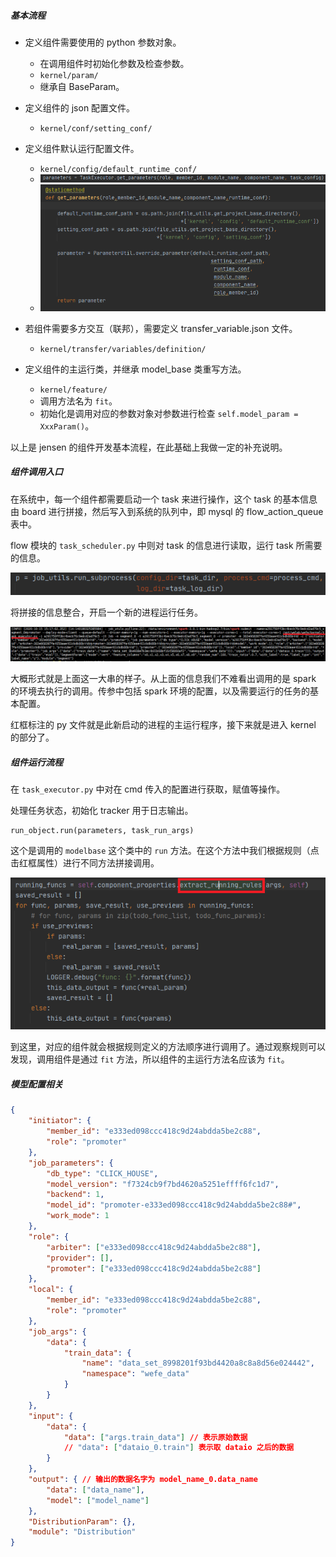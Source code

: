 ##### 基本流程

- 定义组件需要使用的 python 参数对象。
  - 在调用组件时初始化参数及检查参数。
  - `kernel/param/` 
  - 继承自 BaseParam。
- 定义组件的 json 配置文件。
  - `kernel/conf/setting_conf/`
- 定义组件默认运行配置文件。
  - `kernel/config/default_runtime_conf/`
  - ![image-20201015161857504](image/image-20201015161857504.png)
  - ![image-20201015161320068](image/image-20201015161320068.png)

- 若组件需要多方交互（联邦），需要定义 transfer_variable.json 文件。
  - `kernel/transfer/variables/definition/`
- 定义组件的主运行类，并继承 model_base 类重写方法。
  - `kernel/feature/`
  - 调用方法名为 `fit`。
  - 初始化是调用对应的参数对象对参数进行检查 `self.model_param = XxxParam()`。

以上是 jensen 的组件开发基本流程，在此基础上我做一定的补充说明。

##### 组件调用入口

在系统中，每一个组件都需要启动一个  task 来进行操作，这个 task 的基本信息由 board 进行拼接，然后写入到系统的队列中，即 mysql 的 flow_action_queue 表中。

flow 模块的 `task_scheduler.py` 中则对 task 的信息进行读取，运行 task 所需要的信息。

![image-20201015095607486](image/image-20201015095607486.png)

将拼接的信息整合，开启一个新的进程运行任务。

![image-20201015155054266](image/image-20201015155054266.png)

大概形式就是上面这一大串的样子。从上面的信息我们不难看出调用的是 spark 的环境去执行的调用。传参中包括 spark 环境的配置，以及需要运行的任务的基本配置。

红框标注的 py 文件就是此新启动的进程的主运行程序，接下来就是进入 kernel 的部分了。

##### 组件运行流程

在 `task_executor.py` 中对在 cmd 传入的配置进行获取，赋值等操作。

处理任务状态，初始化 tracker 用于日志输出。

```
run_object.run(parameters, task_run_args)
```

这个是调用的 `modelbase` 这个类中的 `run`  方法。在这个方法中我们根据规则（点击红框属性）进行不同方法拼接调用。

![image-20201015160040814](image/image-20201015160040814.png)

到这里，对应的组件就会根据规则定义的方法顺序进行调用了。通过观察规则可以发现，调用组件是通过 `fit` 方法，所以组件的主运行方法名应该为 `fit`。

##### 模型配置相关

```json
{
	"initiator": {
		"member_id": "e333ed098ccc418c9d24abdda5be2c88",
		"role": "promoter"
	},
	"job_parameters": {
		"db_type": "CLICK_HOUSE",
		"model_version": "f7324cb9f7bd4620a5251effff6fc1d7",
		"backend": 1,
		"model_id": "promoter-e333ed098ccc418c9d24abdda5be2c88#",
		"work_mode": 1
	},
	"role": {
		"arbiter": ["e333ed098ccc418c9d24abdda5be2c88"],
		"provider": [],
		"promoter": ["e333ed098ccc418c9d24abdda5be2c88"]
	},
	"local": {
		"member_id": "e333ed098ccc418c9d24abdda5be2c88",
		"role": "promoter"
	},
	"job_args": {
		"data": {
			"train_data": {
				"name": "data_set_8998201f93bd4420a8c8a8d56e024442",
				"namespace": "wefe_data"
			}
		}
	},
	"input": {
		"data": {
			"data": ["args.train_data"] // 表示原始数据
            // "data": ["dataio_0.train"] 表示取 dataio 之后的数据
		}
	},
	"output": { // 输出的数据名字为 model_name_0.data_name
		"data": ["data_name"],
		"model": ["model_name"]
	},
	"DistributionParam": {},
	"module": "Distribution"
}
```

